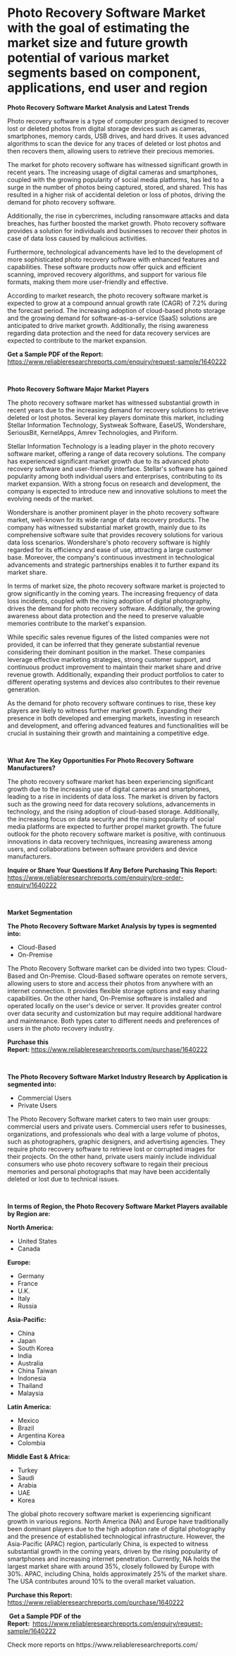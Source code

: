 <p><h1>Photo Recovery Software Market with the goal of estimating the market size and future growth potential of various market segments based on component, applications, end user and region</h1></p><p><strong>Photo Recovery Software Market Analysis and Latest Trends</strong></p>
<p><p>Photo recovery software is a type of computer program designed to recover lost or deleted photos from digital storage devices such as cameras, smartphones, memory cards, USB drives, and hard drives. It uses advanced algorithms to scan the device for any traces of deleted or lost photos and then recovers them, allowing users to retrieve their precious memories.</p><p>The market for photo recovery software has witnessed significant growth in recent years. The increasing usage of digital cameras and smartphones, coupled with the growing popularity of social media platforms, has led to a surge in the number of photos being captured, stored, and shared. This has resulted in a higher risk of accidental deletion or loss of photos, driving the demand for photo recovery software.</p><p>Additionally, the rise in cybercrimes, including ransomware attacks and data breaches, has further boosted the market growth. Photo recovery software provides a solution for individuals and businesses to recover their photos in case of data loss caused by malicious activities.</p><p>Furthermore, technological advancements have led to the development of more sophisticated photo recovery software with enhanced features and capabilities. These software products now offer quick and efficient scanning, improved recovery algorithms, and support for various file formats, making them more user-friendly and effective.</p><p>According to market research, the photo recovery software market is expected to grow at a compound annual growth rate (CAGR) of 7.2% during the forecast period. The increasing adoption of cloud-based photo storage and the growing demand for software-as-a-service (SaaS) solutions are anticipated to drive market growth. Additionally, the rising awareness regarding data protection and the need for data recovery services are expected to contribute to the market expansion.</p></p>
<p><strong>Get a Sample PDF of the Report:&nbsp;</strong> <a href="https://www.reliableresearchreports.com/enquiry/request-sample/1640222">https://www.reliableresearchreports.com/enquiry/request-sample/1640222</a></p>
<p>&nbsp;</p>
<p><strong>Photo Recovery Software Major Market Players</strong></p>
<p><p>The photo recovery software market has witnessed substantial growth in recent years due to the increasing demand for recovery solutions to retrieve deleted or lost photos. Several key players dominate this market, including Stellar Information Technology, Systweak Software, EaseUS, Wondershare, SeriousBit, KernelApps, Amrev Technologies, and Piriform.</p><p>Stellar Information Technology is a leading player in the photo recovery software market, offering a range of data recovery solutions. The company has experienced significant market growth due to its advanced photo recovery software and user-friendly interface. Stellar's software has gained popularity among both individual users and enterprises, contributing to its market expansion. With a strong focus on research and development, the company is expected to introduce new and innovative solutions to meet the evolving needs of the market.</p><p>Wondershare is another prominent player in the photo recovery software market, well-known for its wide range of data recovery products. The company has witnessed substantial market growth, mainly due to its comprehensive software suite that provides recovery solutions for various data loss scenarios. Wondershare's photo recovery software is highly regarded for its efficiency and ease of use, attracting a large customer base. Moreover, the company's continuous investment in technological advancements and strategic partnerships enables it to further expand its market share.</p><p>In terms of market size, the photo recovery software market is projected to grow significantly in the coming years. The increasing frequency of data loss incidents, coupled with the rising adoption of digital photography, drives the demand for photo recovery software. Additionally, the growing awareness about data protection and the need to preserve valuable memories contribute to the market's expansion.</p><p>While specific sales revenue figures of the listed companies were not provided, it can be inferred that they generate substantial revenue considering their dominant position in the market. These companies leverage effective marketing strategies, strong customer support, and continuous product improvement to maintain their market share and drive revenue growth. Additionally, expanding their product portfolios to cater to different operating systems and devices also contributes to their revenue generation.</p><p>As the demand for photo recovery software continues to rise, these key players are likely to witness further market growth. Expanding their presence in both developed and emerging markets, investing in research and development, and offering advanced features and functionalities will be crucial in sustaining their growth and maintaining a competitive edge.</p></p>
<p>&nbsp;</p>
<p><strong>What Are The Key Opportunities For Photo Recovery Software Manufacturers?</strong></p>
<p><p>The photo recovery software market has been experiencing significant growth due to the increasing use of digital cameras and smartphones, leading to a rise in incidents of data loss. The market is driven by factors such as the growing need for data recovery solutions, advancements in technology, and the rising adoption of cloud-based storage. Additionally, the increasing focus on data security and the rising popularity of social media platforms are expected to further propel market growth. The future outlook for the photo recovery software market is positive, with continuous innovations in data recovery techniques, increasing awareness among users, and collaborations between software providers and device manufacturers.</p></p>
<p><strong>Inquire or Share Your Questions If Any Before Purchasing This Report:</strong> <a href="https://www.reliableresearchreports.com/enquiry/pre-order-enquiry/1640222">https://www.reliableresearchreports.com/enquiry/pre-order-enquiry/1640222</a></p>
<p>&nbsp;</p>
<p><strong>Market Segmentation</strong></p>
<p><strong>The Photo Recovery Software Market Analysis by types is segmented into:</strong></p>
<p><ul><li>Cloud-Based</li><li>On-Premise</li></ul></p>
<p><p>The Photo Recovery Software market can be divided into two types: Cloud-Based and On-Premise. Cloud-Based software operates on remote servers, allowing users to store and access their photos from anywhere with an internet connection. It provides flexible storage options and easy sharing capabilities. On the other hand, On-Premise software is installed and operated locally on the user's device or server. It provides greater control over data security and customization but may require additional hardware and maintenance. Both types cater to different needs and preferences of users in the photo recovery industry.</p></p>
<p><strong>Purchase this Report:&nbsp;</strong><a href="https://www.reliableresearchreports.com/purchase/1640222">https://www.reliableresearchreports.com/purchase/1640222</a></p>
<p>&nbsp;</p>
<p><strong>The Photo Recovery Software Market Industry Research by Application is segmented into:</strong></p>
<p><ul><li>Commercial Users</li><li>Private Users</li></ul></p>
<p><p>The Photo Recovery Software market caters to two main user groups: commercial users and private users. Commercial users refer to businesses, organizations, and professionals who deal with a large volume of photos, such as photographers, graphic designers, and advertising agencies. They require photo recovery software to retrieve lost or corrupted images for their projects. On the other hand, private users mainly include individual consumers who use photo recovery software to regain their precious memories and personal photographs that may have been accidentally deleted or lost due to technical issues.</p></p>
<p>&nbsp;</p>
<p><strong>In terms of Region, the Photo Recovery Software Market Players available by Region are:</strong></p>
<p>
    <p> <strong> North America: </strong>
        <ul>
            <li>United States</li>
            <li>Canada</li>
        </ul>
        </p> 
    <p> <strong> Europe: </strong>
        <ul>
            <li>Germany</li>
            <li>France</li>
            <li>U.K.</li>
            <li>Italy</li>
            <li>Russia</li>
        </ul>
        </p> 
    <p> <strong> Asia-Pacific: </strong>
        <ul>
            <li>China</li>
            <li>Japan</li>
            <li>South Korea</li>
            <li>India</li>
            <li>Australia</li>
            <li>China Taiwan</li>
            <li>Indonesia</li>
            <li>Thailand</li>
            <li>Malaysia</li>
        </ul>
        </p> 
    <p> <strong> Latin America: </strong>
        <ul>
            <li>Mexico</li>
            <li>Brazil</li>
            <li>Argentina Korea</li>
            <li>Colombia</li>
        </ul>
        </p> 
    <p> <strong> Middle East & Africa: </strong>
        <ul>
            <li>Turkey</li>
            <li>Saudi</li>
            <li>Arabia</li>
            <li>UAE</li>
            <li>Korea</li>
        </ul>
    </p>
    </p>
<p><p>The global photo recovery software market is experiencing significant growth in various regions. North America (NA) and Europe have traditionally been dominant players due to the high adoption rate of digital photography and the presence of established technological infrastructure. However, the Asia-Pacific (APAC) region, particularly China, is expected to witness substantial growth in the coming years, driven by the rising popularity of smartphones and increasing internet penetration. Currently, NA holds the largest market share with around 35%, closely followed by Europe with 30%. APAC, including China, holds approximately 25% of the market share. The USA contributes around 10% to the overall market valuation.</p></p>
<p><strong>Purchase this Report: </strong><a href="https://www.reliableresearchreports.com/purchase/1640222">https://www.reliableresearchreports.com/purchase/1640222</a></p>
<p>&nbsp;<strong>Get a Sample PDF of the Report:&nbsp;&nbsp;</strong><a href="https://www.reliableresearchreports.com/enquiry/request-sample/1640222">https://www.reliableresearchreports.com/enquiry/request-sample/1640222</a></p>
<p><strong></strong></p>
<p>Check more reports on https://www.reliableresearchreports.com/</p>